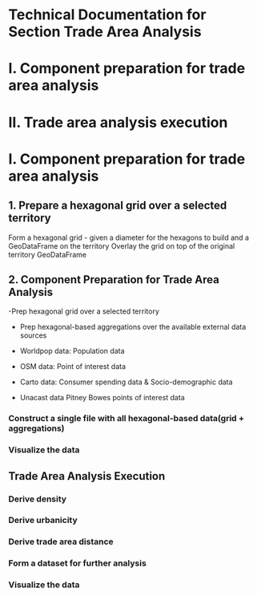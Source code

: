 # Technical Documentation for Section Trade Area Analysis

# I. Component preparation for trade area analysis

# II. Trade area analysis execution





# I. Component preparation for trade area analysis

## 1. Prepare a hexagonal grid over a selected territory

Form a hexagonal grid - given a diameter for the hexagons to build and a GeoDataFrame on the territory
Overlay the grid on top of the original territory GeoDataFrame


## 2. **Component Preparation for Trade Area Analysis**



 -Prep hexagonal grid over a selected territory

- Prep hexagonal-based aggregations over the available external data sources

- Worldpop data: Population data
- OSM data: Point of interest data
- Carto data: Consumer spending data & Socio-demographic data
- Unacast data Pitney Bowes points of interest data


### Construct a single file with all hexagonal-based data(grid + aggregations)

### Visualize the data

## Trade Area Analysis Execution

### Derive density

### Derive urbanicity

### Derive trade area distance

### Form a dataset for further analysis

### Visualize the data
